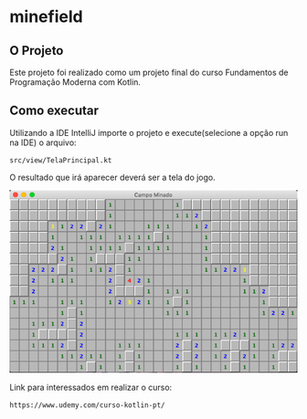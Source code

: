 # minefield

## O Projeto 

Este projeto foi realizado como um projeto final do curso Fundamentos de Programação Moderna com Kotlin.

## Como executar

Utilizando a IDE IntelliJ importe o projeto e execute(selecione a opção run na IDE) o arquivo: 

```
src/view/TelaPrincipal.kt
```

O resultado que irá aparecer deverá ser a tela do jogo.

![alt text](https://github.com/LeonardoLB/minefield/blob/master/exemplo.jpg)

Link para interessados em realizar o curso:
```
https://www.udemy.com/curso-kotlin-pt/
```
